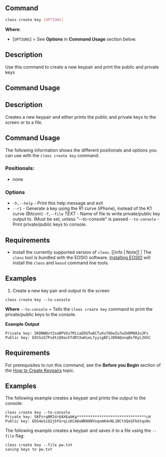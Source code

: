 ## Command

```sh
cleos create key [OPTIONS]
```

**Where**:

* [`OPTIONS`] = See **Options** in **Command Usage** section below. 

## Description

Use this command to create a new keypair and print the public and private keys

## Command Usage

## Description
Creates a new keypair and either prints the public and private keys to the screen or to a file.

## Command Usage
The following information shows the different positionals and options you can use with the `cleos create key` command:

### Positionals:
- none
### Options
- `-h,--help` - Print this help message and exit
- `--r1` - Generate a key using the R1 curve (iPhone), instead of the K1 curve (Bitcoin)
`-f`,`--file` _TEXT_ - Name of file to write private/public key output to. (Must be set, unless "--to-console" is passed
`--to-console` - Print private/public keys to console.

## Requirements
* Install the currently supported version of `cleos`.
[[info | Note]]
| The `cleos` tool is bundled with the EOSIO software. [Installing EOSIO](../../00_install/index.md) will install the `cleos` and `keosd` command line tools.   

## Examples
1. Create a new key pair and output to the screen
```shell
cleos create key --to-console
```
**Where**
`--to-console` = Tells the `cleos create key` command to print the private/public keys to the console.

**Example Output**
```shell
Private key: 5KDNWQvY2seBPVUz7MiiaEDGTwACfuXu78bwZu7w2UDM9A3u3Fs
Public key: EOS5zG7PsdtzQ9achTdRtXwHieL7yyigBFiJDRAQonqBsfKyL3XhC
```

## Requirements

For prerequisites to run this command, see the **Before you Begin** section of the [How to Create Keypairs](../02_how-to-guides/how-to-create-key-pairs.md) topic.

## Examples

The following example creates a keypair and prints the output to the console:

```console
cleos create key --to-console
Private key: 5KPzrqNMJdr6AX6abKg*******************************cH
Public key: EOS4wSiQ2jbYGrqiiKCm8oWR88NYoqnmK4nNL1RCtSQeSFkGtqsNc
```

The following example creates a keypair and saves it to a file using the ``--file`` flag: 
```console
cleos create key --file pw.txt         
saving keys to pw.txt
```
